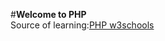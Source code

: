 #**Welcome to PHP**</br>
Source of learning:[PHP w3schools](https://www.w3schools.com/php/default.asp)
